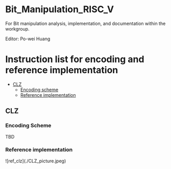 # Bit_Manipulation_RISC_V  

For Bit manipulation analysis, implementation, and documentation within the workgroup.  

Editor: Po-wei Huang  

Instruction list for encoding and reference implementation
==================
*   [CLZ](#clz)
    *   [Encoding scheme](#encoding_clz)
    *   [Reference implementation](#ref_clz)
<h2 id="clz">CLZ</h2>
<h3 id="encoding_clz">Encoding Scheme</h3>
TBD
<h3 id="encoding_clz">Reference implementation</h3>
![ref_clz](./CLZ_picture.jpeg) 
